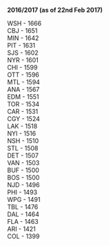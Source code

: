 **2016/2017 (as of 22nd Feb 2017)**

WSH - 1666  
CBJ - 1651  
MIN - 1642  
PIT - 1631  
SJS - 1602  
NYR - 1601  
CHI - 1599  
OTT - 1596  
MTL - 1594  
ANA - 1567  
EDM - 1551  
TOR - 1534  
CAR - 1531  
CGY - 1524  
LAK - 1518  
NYI - 1516  
NSH - 1510  
STL - 1508  
DET - 1507  
VAN - 1503  
BUF - 1500  
BOS - 1500  
NJD - 1496  
PHI - 1493  
WPG - 1491  
TBL - 1476  
DAL - 1464  
FLA - 1463  
ARI - 1421  
COL - 1399  
